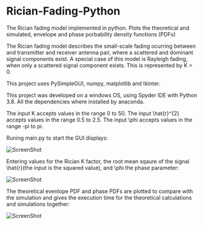 # Rician-Fading-Python

The Rician fading model implemented in python. Plots the theoretical and simulated, envelope and phase porbability density functions (PDFs)

The Rician fading model describes the small-scale fading ocurring between and transmitter and receiver antenna pair, where a scattered and dominant signal components exist.
A special case of this model is Rayleigh fading, when only a scattered signal component exists. This is represented by K = 0.

This project uses PySimpleGUI, numpy, matplotlib and tkinter.

This project was developed on a windows OS, using Spyder IDE with Python 3.8. All the dependencies where installed by anaconda.

The input K accepts values in the range 0 to 50.
The input \hat{r}^{2} accepts values in the range 0.5 to 2.5.
The input \phi accepts values in the range -pi to pi.

Runing main.py to start the GUI displays:
  
![ScreenShot](https://raw.github.com/Jonathan-Browning/Rician-Fading-Python/main/docs/Initial_window.png)

Entering values for the Rician K factor, the root mean sqaure of the signal \hat{r}(the input is the squared value), and \phi the phase parameter:

![ScreenShot](https://raw.github.com/Jonathan-Browning/Rician-Fading-Python/main/docs/Enter_inputs.png)

The theoretical evenlope PDF and phase PDFs are plotted to compare with the simulation and gives the execution time for the theoretical calculations and simulations together:

![ScreenShot](https://raw.github.com/Jonathan-Browning/Rician-Fading-Python/main/docs/Result.png)
